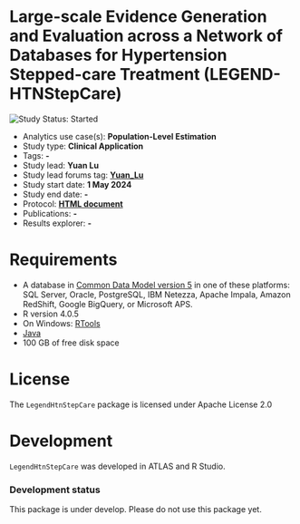 Large-scale Evidence Generation and Evaluation across a Network of Databases for Hypertension Stepped-care Treatment (LEGEND-HTNStepCare)
=============================================================================

<img src="https://img.shields.io/badge/Study%20Status-Started-blue.svg" alt="Study Status: Started">

- Analytics use case(s): **Population-Level Estimation**
- Study type: **Clinical Application**
- Tags: **-**
- Study lead: **Yuan Lu**
- Study lead forums tag: **[Yuan_Lu](https://forums.ohdsi.org/u/yuan_lu)**
- Study start date: **1 May 2024**
- Study end date: **-**
- Protocol: **[HTML document](https://ohdsi-studies.github.io/LegendHtnStepCare/Protocol.html)**
- Publications: **-**
- Results explorer: **-**

Requirements
============

- A database in [Common Data Model version 5](https://github.com/OHDSI/CommonDataModel) in one of these platforms: SQL Server, Oracle, PostgreSQL, IBM Netezza, Apache Impala, Amazon RedShift, Google BigQuery, or Microsoft APS.
- R version 4.0.5
- On Windows: [RTools](http://cran.r-project.org/bin/windows/Rtools/)
- [Java](http://java.com)
- 100 GB of free disk space

License
=======
The `LegendHtnStepCare` package is licensed under Apache License 2.0

Development
===========
`LegendHtnStepCare` was developed in ATLAS and R Studio.

### Development status

This package is under develop. Please do not use this package yet.
